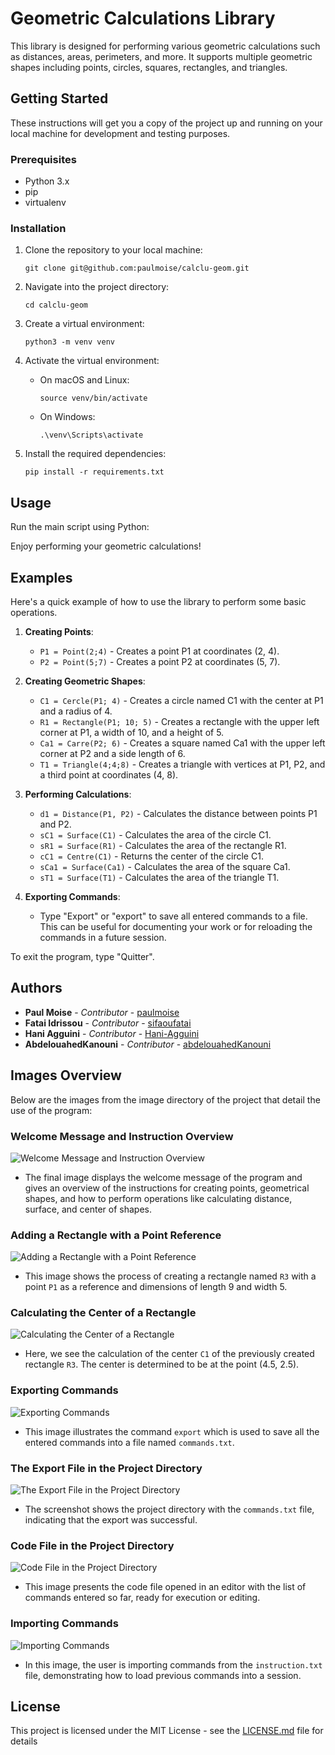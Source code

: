 # Geometric Calculations Library

This library is designed for performing various geometric calculations such as distances, areas, perimeters, and more. It supports multiple geometric shapes including points, circles, squares, rectangles, and triangles.

## Getting Started

These instructions will get you a copy of the project up and running on your local machine for development and testing purposes.

### Prerequisites

- Python 3.x
- pip
- virtualenv

### Installation

1. Clone the repository to your local machine:

    ```
    git clone git@github.com:paulmoise/calclu-geom.git
    ```

2. Navigate into the project directory:

    ```
    cd calclu-geom
    ```

3. Create a virtual environment:

    ```
    python3 -m venv venv
    ```

4. Activate the virtual environment:

    - On macOS and Linux:

        ```
        source venv/bin/activate
        ```

    - On Windows:

        ```
        .\venv\Scripts\activate
        ```

5. Install the required dependencies:

    ```
    pip install -r requirements.txt
    ```

## Usage

Run the main script using Python:




Enjoy performing your geometric calculations!

## Examples

Here's a quick example of how to use the library to perform some basic operations.

1. **Creating Points**:
    - `P1 = Point(2;4)` - Creates a point P1 at coordinates (2, 4).
    - `P2 = Point(5;7)` - Creates a point P2 at coordinates (5, 7).

2. **Creating Geometric Shapes**:
    - `C1 = Cercle(P1; 4)` - Creates a circle named C1 with the center at P1 and a radius of 4.
    - `R1 = Rectangle(P1; 10; 5)` - Creates a rectangle with the upper left corner at P1, a width of 10, and a height of 5.
    - `Ca1 = Carre(P2; 6)` - Creates a square named Ca1 with the upper left corner at P2 and a side length of 6.
    - `T1 = Triangle(4;4;8)` - Creates a triangle with vertices at P1, P2, and a third point at coordinates (4, 8).

3. **Performing Calculations**:
    - `d1 = Distance(P1, P2)` - Calculates the distance between points P1 and P2.
    - `sC1 = Surface(C1)` - Calculates the area of the circle C1.
    - `sR1 = Surface(R1)` - Calculates the area of the rectangle R1.
    - `cC1 = Centre(C1)` - Returns the center of the circle C1.
    - `sCa1 = Surface(Ca1)` - Calculates the area of the square Ca1.
    - `sT1 = Surface(T1)` - Calculates the area of the triangle T1.

4. **Exporting Commands**:
    - Type "Export" or "export" to save all entered commands to a file. This can be useful for documenting your work or for reloading the commands in a future session.

To exit the program, type "Quitter".

## Authors

- **Paul Moise** - *Contributor* - [paulmoise](https://github.com/paulmoise)
- **Fatai Idrissou** - *Contributor* - [sifaoufatai](https://github.com/sifaoufatai)
- **Hani Agguini** - *Contributor* - [Hani-Agguini](https://github.com/Hani-Agguini)
- **AbdelouahedKanouni** - *Contributor* - [abdelouahedKanouni](https://github.com/abdelouahedKanouni)






## Images Overview

Below are the images from the image directory of the project that detail the use of the program:

### Welcome Message and Instruction Overview
![Welcome Message and Instruction Overview](images/welcome.PNG)
- The final image displays the welcome message of the program and gives an overview of the instructions for creating points, geometrical shapes, and how to perform operations like calculating distance, surface, and center of shapes.


### Adding a Rectangle with a Point Reference
![Adding a Rectangle with a Point Reference](images/add-rectangle-with-point.PNG)
- This image shows the process of creating a rectangle named `R3` with a point `P1` as a reference and dimensions of length 9 and width 5.

### Calculating the Center of a Rectangle
![Calculating the Center of a Rectangle](images/calcul-centre.PNG)
- Here, we see the calculation of the center `C1` of the previously created rectangle `R3`. The center is determined to be at the point (4.5, 2.5).

### Exporting Commands
![Exporting Commands](images/export.PNG)
- This image illustrates the command `export` which is used to save all the entered commands into a file named `commands.txt`.

### The Export File in the Project Directory
![The Export File in the Project Directory](images/export-file.PNG)
- The screenshot shows the project directory with the `commands.txt` file, indicating that the export was successful.

### Code File in the Project Directory
![Code File in the Project Directory](images/fichier.PNG)
- This image presents the code file opened in an editor with the list of commands entered so far, ready for execution or editing.

### Importing Commands
![Importing Commands](images/import-command.PNG)
- In this image, the user is importing commands from the `instruction.txt` file, demonstrating how to load previous commands into a session.






## License

This project is licensed under the MIT License - see the [LICENSE.md](LICENSE.md) file for details


